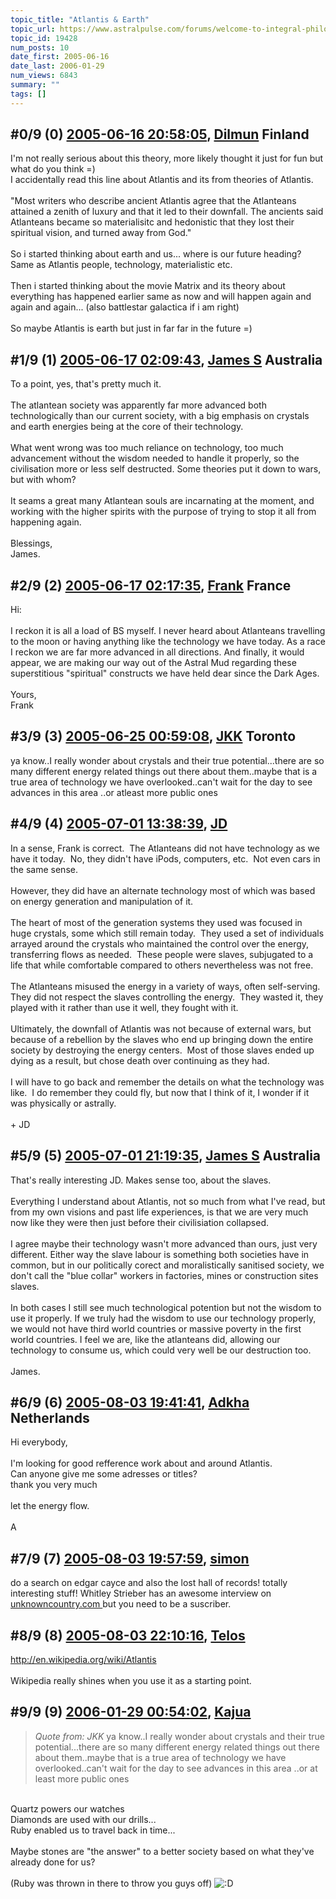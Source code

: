 ```yaml
---
topic_title: "Atlantis & Earth"
topic_url: https://www.astralpulse.com/forums/welcome-to-integral-philosophy!/atlantis-earth
topic_id: 19428
num_posts: 10
date_first: 2005-06-16
date_last: 2006-01-29
num_views: 6843
summary: ""
tags: []
---
```


## \#0/9 (0) [2005-06-16 20:58:05](https://www.astralpulse.com/forums/index.php?msg=166924), [Dilmun](https://www.astralpulse.com/forums/profile/?u=9116) Finland ##
<section>
I'm not really serious about this theory, more likely thought it just for fun but what do you think =)
<br>
I accidentally read this line about Atlantis and its from theories of Atlantis.
<br>
<br>
"Most writers who describe ancient Atlantis agree that the Atlanteans attained a zenith of luxury and that it led to their downfall. The ancients said Atlanteans became so materialisitc and hedonistic that they lost their spiritual vision, and turned away from God."
<br>
<br>
So i started thinking about earth and us... where is our future heading? Same as Atlantis people, technology, materialistic etc.
<br>
<br>
Then i started thinking about the movie Matrix and its theory about everything has happened earlier same as now and will happen again and again and again... (also battlestar galactica if i am right)
<br>
<br>
So maybe Atlantis is earth but just in far far in the future =)
</section>

## \#1/9 (1) [2005-06-17 02:09:43](https://www.astralpulse.com/forums/index.php?msg=166941), [James S](https://www.astralpulse.com/forums/profile/?u=759) Australia ##
<section>
To a point, yes, that's pretty much it.
<br>
<br>
The atlantean society was apparently far more advanced both technologically than our current society, with a big emphasis on crystals and earth energies being at the core of their technology.
<br>
<br>
What went wrong was too much reliance on technology, too much advancement without the wisdom needed to handle it properly, so the civilisation more or less self destructed. Some theories put it down to wars, but with whom?
<br>
<br>
It seams a great many Atlantean souls are incarnating at the moment, and working with the higher spirits with the purpose of trying to stop it all from happening again.
<br>
<br>
Blessings,
<br>
James.
</section>

## \#2/9 (2) [2005-06-17 02:17:35](https://www.astralpulse.com/forums/index.php?msg=166942), [Frank](https://www.astralpulse.com/forums/profile/?u=359) France ##
<section>
Hi:
<br>
<br>
I reckon it is all a load of BS myself. I never heard about Atlanteans travelling to the moon or having anything like the technology we have today. As a race I reckon we are far more advanced in all directions. And finally, it would appear, we are making our way out of the Astral Mud regarding these superstitious "spiritual" constructs we have held dear since the Dark Ages.
<br>
<br>
Yours,
<br>
Frank
</section>

## \#3/9 (3) [2005-06-25 00:59:08](https://www.astralpulse.com/forums/index.php?msg=167885), [JKK](https://www.astralpulse.com/forums/profile/?u=8693) Toronto ##
<section>
ya know..I really wonder about crystals and their true potential...there are so many different energy related things out there about them..maybe that is a true area of technology we have overlooked..can't wait for the day to see advances in this area ..or atleast more public ones
</section>

## \#4/9 (4) [2005-07-01 13:38:39](https://www.astralpulse.com/forums/index.php?msg=168677), [JD](https://www.astralpulse.com/forums/profile/?u=9339)  ##
<section>
In a sense, Frank is correct.  The Atlanteans did not have technology as we have it today.  No, they didn't have iPods, computers, etc.  Not even cars in the same sense.
<br>
<br>
However, they did have an alternate technology most of which was based on energy generation and manipulation of it.
<br>
<br>
The heart of most of the generation systems they used was focused in huge crystals, some which still remain today.  They used a set of individuals arrayed around the crystals who maintained the control over the energy, transferring flows as needed.  These people were slaves, subjugated to a life that while comfortable compared to others nevertheless was not free.
<br>
<br>
The Atlanteans misused the energy in a variety of ways, often self-serving. They did not respect the slaves controlling the energy.  They wasted it, they played with it rather than use it well, they fought with it.
<br>
<br>
Ultimately, the downfall of Atlantis was not because of external wars, but because of a rebellion by the slaves who end up bringing down the entire society by destroying the energy centers.  Most of those slaves ended up dying as a result, but chose death over continuing as they had.
<br>
<br>
I will have to go back and remember the details on what the technology was like.  I do remember they could fly, but now that I think of it, I wonder if it was physically or astrally.
<br>
<br>
+ JD
</section>

## \#5/9 (5) [2005-07-01 21:19:35](https://www.astralpulse.com/forums/index.php?msg=168736), [James S](https://www.astralpulse.com/forums/profile/?u=759) Australia ##
<section>
That's really interesting JD. Makes sense too, about the slaves.
<br>
<br>
Everything I understand about Atlantis, not so much from what I've read, but from my own visions and past life experiences, is that we are very much now like they were then just before their civilisiation collapsed.
<br>
<br>
I agree maybe their technology wasn't more advanced than ours, just very different. Either way the slave labour is something both societies have in common, but in our politically corect and moralistically sanitised society, we don't call the "blue collar" workers in factories, mines or construction sites slaves.
<br>
<br>
In both cases I still see much technological potention but not the wisdom to use it properly. If we truly had the wisdom to use our technology properly, we would not have third world countries or massive poverty in the first world countries. I feel we are, like the atlanteans did, allowing our technology to consume us, which could very well be our destruction too.
<br>
<br>
James.
</section>

## \#6/9 (6) [2005-08-03 19:41:41](https://www.astralpulse.com/forums/index.php?msg=172050), [Adkha](https://www.astralpulse.com/forums/profile/?u=3967) Netherlands ##
<section>
Hi everybody,
<br>
<br>
I'm looking for good refference work about and around Atlantis.
<br>
Can anyone give me some adresses or titles?
<br>
thank you very much
<br>
<br>
let the energy flow.
<br>
<br>
A
</section>

## \#7/9 (7) [2005-08-03 19:57:59](https://www.astralpulse.com/forums/index.php?msg=172051), [simon](https://www.astralpulse.com/forums/profile/?u=8132)  ##
<section>
do a search on edgar cayce and also the lost hall of records! totally interesting stuff! Whitley Strieber has an awesome interview on
<a class="bbc_link" href="https://www.astralpulse.com/forums///unknowncountry.com" rel="noopener" target="_blank">
 unknowncountry.com
</a>
but you need to be a suscriber.
</section>

## \#8/9 (8) [2005-08-03 22:10:16](https://www.astralpulse.com/forums/index.php?msg=172064), [Telos](https://www.astralpulse.com/forums/profile/?u=6496)  ##
<section>
<a class="bbc_link" href="http://en.wikipedia.org/wiki/Atlantis" rel="noopener" target="_blank">
 http://en.wikipedia.org/wiki/Atlantis
</a>
<br>
<br>
Wikipedia really shines when you use it as a starting point.
</section>

## \#9/9 (9) [2006-01-29 00:54:02](https://www.astralpulse.com/forums/index.php?msg=186863), [Kajua](https://www.astralpulse.com/forums/profile/?u=10895)  ##
<section>
<blockquote class="bbc_standard_quote">
 <cite>
  Quote from: JKK
 </cite>
 ya know..I really wonder about crystals and their true potential...there are so many different energy related things out there about them..maybe that is a true area of technology we have overlooked..can't wait for the day to see advances in this area ..or at least more public ones
</blockquote>
<br>
Quartz powers our watches
<br>
Diamonds are used with our drills...
<br>
Ruby enabled us to travel back in time...
<br>
<br>
Maybe stones are "the answer" to a better society based on what they've already done for us?
<br>
<br>
(Ruby was thrown in there to throw you guys off)
<img alt=":D" class="smiley" src="https://www.astralpulse.com/forums/Smileys/fugue/cheesy.png" title="Cheesy"/>
</section>